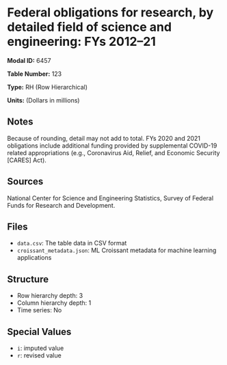 # Federal obligations for research, by detailed field of science and engineering: FYs 2012&#8211;21

**Modal ID:** 6457

**Table Number:** 123

**Type:** RH (Row Hierarchical)

**Units:** (Dollars in millions)

## Notes

Because of rounding, detail may not add to total. FYs 2020 and 2021 obligations include additional funding provided by supplemental COVID-19 related appropriations (e.g., Coronavirus Aid, Relief, and Economic Security [CARES] Act).

## Sources

National Center for Science and Engineering Statistics, Survey of Federal Funds for Research and Development.

## Files

- `data.csv`: The table data in CSV format
- `croissant_metadata.json`: ML Croissant metadata for machine learning applications

## Structure

- Row hierarchy depth: 3
- Column hierarchy depth: 1
- Time series: No

## Special Values

- `i`: imputed value
- `r`: revised value
